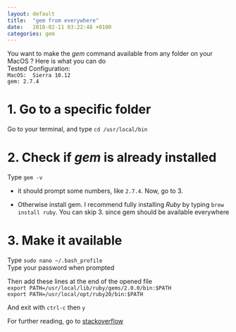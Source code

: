 ```yaml
---
layout: default
title:  "gem from everywhere"
date:   2018-02-11 03:22:48 +0100
categories: gem
---
```


You want to make the *gem* command available from any folder on your MacOS ? Here is what you can do  
Tested Configuration:  
`MacOS:  Sierra 10.12`  
`gem: 2.7.4`

# 1.  Go to a specific folder

Go to your terminal, and type `cd /usr/local/bin`

# 2.  Check if *gem* is already installed

Type `gem -v`  

*  it should prompt some numbers, like `2.7.4`. Now, go to 3.

*  Otherwise install gem. I recommend fully installing *Ruby* by typing `brew install ruby`. You can skip 3. since gem should be available everywhere


# 3.  Make it available
Type `sudo nano ~/.bash_profile`  
Type your password when prompted  


Then add these lines at the end of the opened file  
`export PATH=/usr/local/lib/ruby/gems/2.0.0/bin:$PATH`  
`export PATH=/usr/local/opt/ruby20/bin:$PATH`  

And exit with `ctrl-c` then `y`

For further reading, go to [stackoverflow][stack]




[stack]: https://stackoverflow.com/questions/6482738/installing-ruby-gems-not-working-with-home-brew
